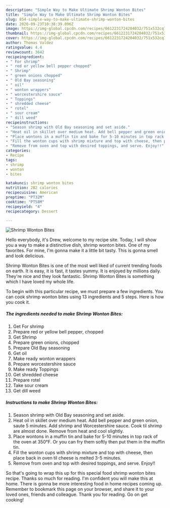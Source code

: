 ```yaml
---
description: "Simple Way to Make Ultimate Shrimp Wonton Bites"
title: "Simple Way to Make Ultimate Shrimp Wonton Bites"
slug: 854-simple-way-to-make-ultimate-shrimp-wonton-bites
date: 2020-09-23T10:38:39.096Z
image: https://img-global.cpcdn.com/recipes/6612231724204032/751x532cq70/shrimp-wonton-bites-recipe-main-photo.jpg
thumbnail: https://img-global.cpcdn.com/recipes/6612231724204032/751x532cq70/shrimp-wonton-bites-recipe-main-photo.jpg
cover: https://img-global.cpcdn.com/recipes/6612231724204032/751x532cq70/shrimp-wonton-bites-recipe-main-photo.jpg
author: Thomas Valdez
ratingvalue: 4.4
reviewcount: 3642
recipeingredient:
- " For shrimp"
- " red or yellow bell pepper chopped"
- " Shrimp"
- " green onions chopped"
- " Old Bay seasoning"
- " oil"
- " wonton wrappers"
- " worcestershire sauce"
- " Toppings"
- " shredded cheese"
- " rotel"
- " sour cream"
- " dill weed"
recipeinstructions:
- "Season shrimp with Old Bay seasoning and set aside."
- "Heat oil in skillet over medium heat. Add bell pepper and green onion, saute 5 minutes. Add shrimp and Worcestershire sauce. Cook til shrimp are almost done. Remove from heat and cool slightly."
- "Place wontons in a muffin tin and bake for 5-10 minutes in top rack of the oven at 350°F. Or you can fry them softly then put them in the muffin tin."
- "Fill the wonton cups with shrimp mixture and top with cheese, then place back in oven til cheese is melted 3-5 minutes."
- "Remove from oven and top with desired toppings, and serve. Enjoy!!"
categories:
- Recipe
tags:
- shrimp
- wonton
- bites

katakunci: shrimp wonton bites 
nutrition: 282 calories
recipecuisine: American
preptime: "PT32M"
cooktime: "PT58M"
recipeyield: "4"
recipecategory: Dessert

---
```



![Shrimp Wonton Bites](https://img-global.cpcdn.com/recipes/6612231724204032/751x532cq70/shrimp-wonton-bites-recipe-main-photo.jpg)

Hello everybody, it's Drew, welcome to my recipe site. Today, I will show you a way to make a distinctive dish, shrimp wonton bites. One of my favorites. For mine, I'm gonna make it a little bit tasty. This is gonna smell and look delicious.

Shrimp Wonton Bites is one of the most well liked of current trending foods on earth. It is easy, it is fast, it tastes yummy. It is enjoyed by millions daily. They're nice and they look fantastic. Shrimp Wonton Bites is something which I have loved my whole life.




To begin with this particular recipe, we must prepare a few ingredients. You can cook shrimp wonton bites using 13 ingredients and 5 steps. Here is how you cook it.

<!--inarticleads1-->

##### The ingredients needed to make Shrimp Wonton Bites:

1. Get  For shrimp
1. Prepare  red or yellow bell pepper, chopped
1. Get  Shrimp
1. Prepare  green onions, chopped
1. Prepare  Old Bay seasoning
1. Get  oil
1. Make ready  wonton wrappers
1. Prepare  worcestershire sauce
1. Make ready  Toppings
1. Get  shredded cheese
1. Prepare  rotel
1. Take  sour cream
1. Get  dill weed




<!--inarticleads2-->

##### Instructions to make Shrimp Wonton Bites:

1. Season shrimp with Old Bay seasoning and set aside.
1. Heat oil in skillet over medium heat. Add bell pepper and green onion, saute 5 minutes. Add shrimp and Worcestershire sauce. Cook til shrimp are almost done. Remove from heat and cool slightly.
1. Place wontons in a muffin tin and bake for 5-10 minutes in top rack of the oven at 350°F. Or you can fry them softly then put them in the muffin tin.
1. Fill the wonton cups with shrimp mixture and top with cheese, then place back in oven til cheese is melted 3-5 minutes.
1. Remove from oven and top with desired toppings, and serve. Enjoy!!




So that's going to wrap this up for this special food shrimp wonton bites recipe. Thanks so much for reading. I'm confident you will make this at home. There is gonna be more interesting food in home recipes coming up. Remember to bookmark this page on your browser, and share it to your loved ones, friends and colleague. Thank you for reading. Go on get cooking!
